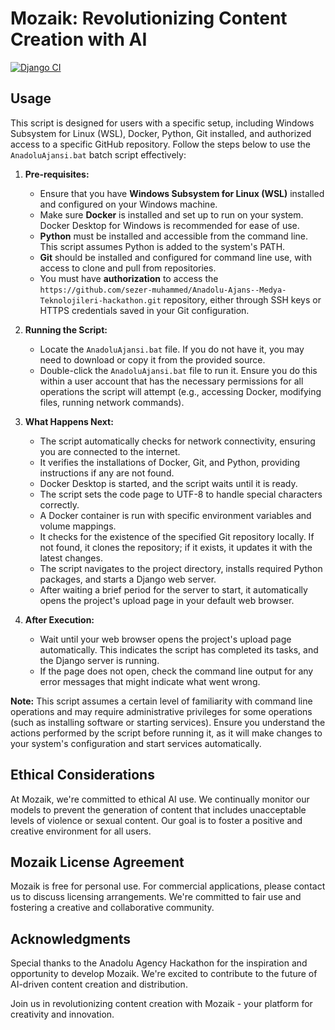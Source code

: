 # Mozaik: Revolutionizing Content Creation with AI

[![Django CI](https://github.com/sezer-muhammed/Anadolu-Ajans--Medya-Teknolojileri-hackathon/actions/workflows/django.yml/badge.svg)](https://github.com/sezer-muhammed/Anadolu-Ajans--Medya-Teknolojileri-hackathon/actions/workflows/django.yml)

## Usage

This script is designed for users with a specific setup, including Windows Subsystem for Linux (WSL), Docker, Python, Git installed, and authorized access to a specific GitHub repository. Follow the steps below to use the `AnadoluAjansi.bat` batch script effectively:

1. **Pre-requisites:**
   - Ensure that you have **Windows Subsystem for Linux (WSL)** installed and configured on your Windows machine.
   - Make sure **Docker** is installed and set up to run on your system. Docker Desktop for Windows is recommended for ease of use.
   - **Python** must be installed and accessible from the command line. This script assumes Python is added to the system's PATH.
   - **Git** should be installed and configured for command line use, with access to clone and pull from repositories.
   - You must have **authorization** to access the `https://github.com/sezer-muhammed/Anadolu-Ajans--Medya-Teknolojileri-hackathon.git` repository, either through SSH keys or HTTPS credentials saved in your Git configuration.

2. **Running the Script:**
   - Locate the `AnadoluAjansi.bat` file. If you do not have it, you may need to download or copy it from the provided source.
   - Double-click the `AnadoluAjansi.bat` file to run it. Ensure you do this within a user account that has the necessary permissions for all operations the script will attempt (e.g., accessing Docker, modifying files, running network commands).

3. **What Happens Next:**
   - The script automatically checks for network connectivity, ensuring you are connected to the internet.
   - It verifies the installations of Docker, Git, and Python, providing instructions if any are not found.
   - Docker Desktop is started, and the script waits until it is ready.
   - The script sets the code page to UTF-8 to handle special characters correctly.
   - A Docker container is run with specific environment variables and volume mappings.
   - It checks for the existence of the specified Git repository locally. If not found, it clones the repository; if it exists, it updates it with the latest changes.
   - The script navigates to the project directory, installs required Python packages, and starts a Django web server.
   - After waiting a brief period for the server to start, it automatically opens the project's upload page in your default web browser.

4. **After Execution:**
   - Wait until your web browser opens the project's upload page automatically. This indicates the script has completed its tasks, and the Django server is running.
   - If the page does not open, check the command line output for any error messages that might indicate what went wrong.

**Note:** This script assumes a certain level of familiarity with command line operations and may require administrative privileges for some operations (such as installing software or starting services). Ensure you understand the actions performed by the script before running it, as it will make changes to your system's configuration and start services automatically.

## Ethical Considerations

At Mozaik, we're committed to ethical AI use. We continually monitor our models to prevent the generation of content that includes unacceptable levels of violence or sexual content. Our goal is to foster a positive and creative environment for all users.

## Mozaik License Agreement

Mozaik is free for personal use. For commercial applications, please contact us to discuss licensing arrangements. We're committed to fair use and fostering a creative and collaborative community.

## Acknowledgments

Special thanks to the Anadolu Agency Hackathon for the inspiration and opportunity to develop Mozaik. We're excited to contribute to the future of AI-driven content creation and distribution.

Join us in revolutionizing content creation with Mozaik - your platform for creativity and innovation.
